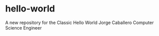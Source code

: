 # hello-world
A new repository for the Classic Hello World
Jorge Caballero
Computer Science Engineer
